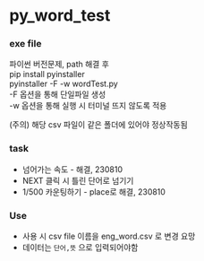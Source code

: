 # py_word_test

### exe file
파이썬 버전문제, path 해결 후<br>
pip install pyinstaller<br>
pyinstaller -F -w wordTest.py<br>
-F 옵션을 통해 단일파일 생성<br>
-w 옵션을 통해 실행 시 터미널 뜨지 않도록 적용<br>

(주의) 해당 csv 파일이 같은 폴더에 있어야 정상작동됨

### task
 - 넘어가는 속도 - 해결, 230810
 - NEXT 클릭 시 틀린 단어로 넘기기
 - 1/500 카운팅하기 - place로 해결, 230810

### Use
- 사용 시 csv file 이름을 eng_word.csv 로 변경 요망
- 데이터는 `단어,뜻` 으로 입력되어야함
